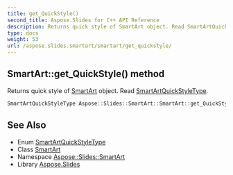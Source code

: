 ```yaml
---
title: get_QuickStyle()
second_title: Aspose.Slides for C++ API Reference
description: Returns quick style of SmartArt object. Read SmartArtQuickStyleType.
type: docs
weight: 53
url: /aspose.slides.smartart/smartart/get_quickstyle/
---
```

## SmartArt::get_QuickStyle() method


Returns quick style of [SmartArt](../) object. Read [SmartArtQuickStyleType](../../smartartquickstyletype/).

```cpp
SmartArtQuickStyleType Aspose::Slides::SmartArt::SmartArt::get_QuickStyle() override
```

## See Also

* Enum [SmartArtQuickStyleType](../../smartartquickstyletype/)
* Class [SmartArt](../)
* Namespace [Aspose::Slides::SmartArt](../../)
* Library [Aspose.Slides](../../../)